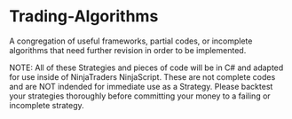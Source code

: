 # Trading-Algorithms
A congregation of useful frameworks, partial codes, or incomplete algorithms that need further revision in order to be implemented.

NOTE: All of these Strategies and pieces of code will be in C# and adapted for use inside of NinjaTraders NinjaScript. These are not complete codes and are NOT indended for immediate use as a Strategy. Please backtest your strategies thoroughly before committing your money to a failing or incomplete strategy.
